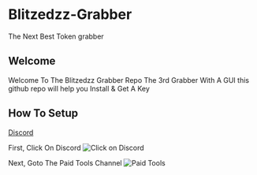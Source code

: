 # Blitzedzz-Grabber
The Next Best Token grabber
## Welcome
Welcome To The Blitzedzz Grabber Repo The 3rd Grabber With A GUI this github repo will help you Install & Get A Key
## How To Setup
[Discord](https://discord.gg/YH76nXCQA3)


First, Click On Discord
![Click on Discord](https://cdn.discordapp.com/attachments/1086023983561986098/1089567122218299453/image.png)







Next, Goto The Paid Tools Channel
![Paid Tools](https://cdn.discordapp.com/attachments/1086466169868910673/1089567946952671473/image.png)

